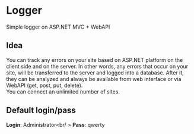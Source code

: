 Logger
======

Simple logger on ASP.NET MVC + WebAPI

Idea
----
You can track any errors on your site based on ASP.NET platform on the client side and on the server. In other words,
any errors that occur on your site, will be transferred to the server and logged into a database. After it, they can be analyzed and always be available from web interface or via WebAPI (get, post, put, delete).
<br />
You can connect an unlimited number of sites.

Default login/pass
------------------
**Login**: Administrator<br/ >
**Pass**: qwerty

